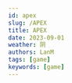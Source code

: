 ```yaml
---
id: apex
slug: /APEX
title: APEX
date: 2023-09-01
weather: 阴
authors: LanM
tags: [game]
keywords: [game]
---
```

